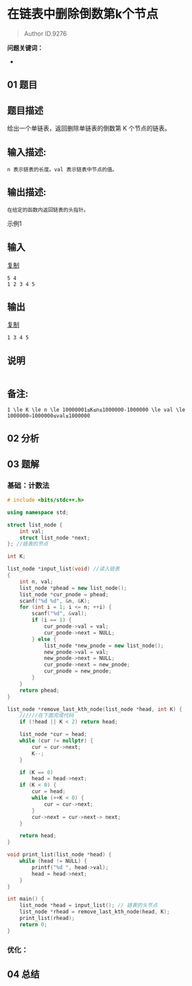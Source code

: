 # 在链表中删除倒数第k个节点
> Author ID.9276 

**问题关键词：**

- 

## 01 题目

## 题目描述

给出一个单链表，返回删除单链表的倒数第 K 个节点的链表。

## 输入描述:

```
n 表示链表的长度。val 表示链表中节点的值。
```

## 输出描述:

```
在给定的函数内返回链表的头指针。
```

示例1

## 输入

[复制](javascript:void(0);)

```
5 4
1 2 3 4 5
```

## 输出

[复制](javascript:void(0);)

```
1 3 4 5
```

## 说明

```

```

## 备注:

```
1 \le K \le n \le 10000001≤K≤n≤1000000-1000000 \le val \le 1000000−1000000≤val≤1000000
```

## 02 分析



## 03 题解

### 基础：计数法

```c++
# include <bits/stdc++.h>

using namespace std;

struct list_node {
    int val;
    struct list_node *next;
}; //链表的节点

int K;

list_node *input_list(void) //读入链表
{
    int n, val;
    list_node *phead = new list_node();
    list_node *cur_pnode = phead;
    scanf("%d %d", &n, &K);
    for (int i = 1; i <= n; ++i) {
        scanf("%d", &val);
        if (i == 1) {
            cur_pnode->val = val;
            cur_pnode->next = NULL;
        } else {
            list_node *new_pnode = new list_node();
            new_pnode->val = val;
            new_pnode->next = NULL;
            cur_pnode->next = new_pnode;
            cur_pnode = new_pnode;
        }
    }
    return phead;
}

list_node *remove_last_kth_node(list_node *head, int K) {
    //////在下面完成代码
    if (!head || K < 2) return head;

    list_node *cur = head;
    while (cur != nullptr) {
        cur = cur->next;
        K--;
    }

    if (K == 0)
        head = head->next;
    if (K < 0) {
        cur = head;
        while (++K < 0) {
            cur = cur->next;
        }
        cur->next = cur->next-> next;
    }

    return head;
}

void print_list(list_node *head) {
    while (head != NULL) {
        printf("%d ", head->val);
        head = head->next;
    }
}

int main() {
    list_node *head = input_list(); // 链表的头节点
    list_node *rhead = remove_last_kth_node(head, K);
    print_list(rhead);
    return 0;
}
```



### 优化：



## 04 总结

